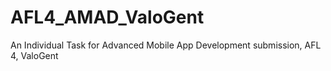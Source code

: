 # AFL4_AMAD_ValoGent
An Individual Task for Advanced Mobile App Development submission, AFL 4, ValoGent
